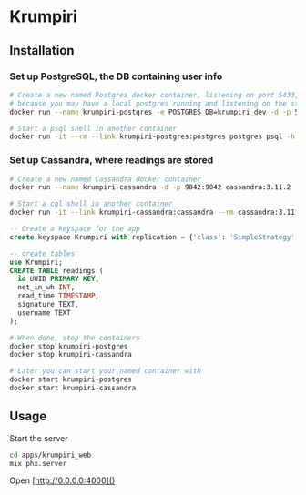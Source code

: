 # Krumpiri

## Installation
### Set up PostgreSQL, the DB containing user info
```bash
# Create a new named Postgres docker container, listening on port 5433,
# because you may have a local postgres running and listening on the standard port 5432:
docker run --name krumpiri-postgres -e POSTGRES_DB=krumpiri_dev -d -p 5433:5432 postgres

# Start a psql shell in another container
docker run -it --rm --link krumpiri-postgres:postgres postgres psql -h postgres -U postgres


```

### Set up Cassandra, where readings are stored
```bash
# Create a new named Cassandra docker container
docker run --name krumpiri-cassandra -d -p 9042:9042 cassandra:3.11.2

# Start a cql shell in another container
docker run -it --link krumpiri-cassandra:cassandra --rm cassandra:3.11.2 sh -c 'exec cqlsh "$CASSANDRA_PORT_9042_TCP_ADDR"'
```

```sql
-- Create a keyspace for the app
create keyspace Krumpiri with replication = {'class': 'SimpleStrategy', 'replication_factor': 1};

-- create tables
use Krumpiri;
CREATE TABLE readings (
  id UUID PRIMARY KEY,
  net_in_wh INT,
  read_time TIMESTAMP,
  signature TEXT,
  username TEXT
);
```

```bash
# When done, stop the containers
docker stop krumpiri-postgres
docker stop krumpiri-cassandra

# Later you can start your named container with
docker start krumpiri-postgres
docker start krumpiri-cassandra
```

## Usage

Start the server
```bash
cd apps/krumpiri_web
mix phx.server
```

Open [http://0.0.0.0:4000]()